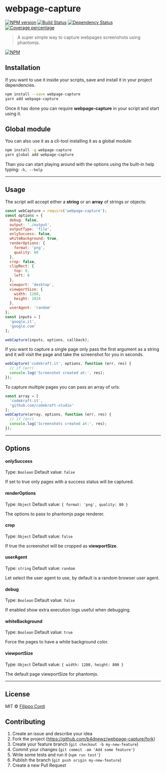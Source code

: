 # webpage-capture
[![NPM version][npm-image]][npm-url] [![Build Status][travis-image]][travis-url] [![Dependency Status][daviddm-image]][daviddm-url] [![Coverage percentage][coveralls-image]][coveralls-url]
> A super simple way to capture webpages screenshots using phantomjs.

[![NPM](https://nodei.co/npm/webpage-capture.png)](https://nodei.co/npm/webpage-capture/)

## Installation
If you want to use it inside your scripts, save and install it in your project dependencies.
```sh
npm install --save webpage-capture
yarn add webpage-capture
```
Once it has done you can require __webpage-capture__ in your script and start using it.

## Global module
You can also use it as a cli-tool installing it as a global module:
```sh
npm install -g webpage-capture
yarn global add webpage-capture
```
Than you can start playing around with the options using the built-in help typing: `-h, --help`

---

## Usage
The script will accept either a __string__ or an __array__ of strings or objects:
```js
const webCapture = require('webpage-capture');
const options = {
  debug: false,
  output: './output',
  outputType: 'file',
  onlySuccess: false,
  whiteBackground: true,
  renderOptions: {
    format: 'png',
    quality: 80
  },
  crop: false,
  clipRect: {
    top: 0,
    left: 0
  },
  viewport: 'desktop',
  viewportSize: {
    width: 1280,
    height: 1024
  },
  userAgent: 'random'
};
const inputs = [
  'google.it',
  'google.com'
];

webCapture(inputs, options, callback);
```
If you want to capture a single page only pass the first argument as a string and it will visit the page and take the screenshot for you in seconds.
```js
webCapture('codekraft.it', options, function (err, res) {
  // if (err)
  console.log('Screenshot created at:', res);
});
```
To capture multiple pages you can pass an array of urls:
```js
const array = [
  'codekraft.it',
  'github.com/codekraft-studio'
];
webCapture(array, options, function (err, res) {
  // if (err)
  console.log('Screenshots created at:', res);
});
```

---

## Options
#### onlySuccess
Type: `Boolean`
Default value: `false`

If set to true only pages with a success status will be captured.

#### renderOptions
Type: `Object`
Default value: `{
  format: 'png',
  quality: 80
}`

The options to pass to phantomjs page renderer.

#### crop
Type: `Object`
Default value: `false`

If true the screenshot will be cropped as __viewportSize__.

#### userAgent
Type: `string`
Default value: `random`

Let select the user agent to use, by default is a random browser user agent.

#### debug
Type: `Boolean`
Default value: `false`

If enabled show extra execution logs useful when debugging.

#### whiteBackground
Type: `Boolean`
Default value: `true`

Force the pages to have a white background color.

#### viewportSize
Type: `Object`
Default value: `{
  width: 1280,
  height: 800
}`

The default page viewportSize for phantomjs.

---

## License

MIT © [Filippo Conti]()

## Contributing

1. Create an issue and describe your idea
2. Fork the project (https://github.com/b4dnewz/webpage-capture/fork)
3. Create your feature branch (`git checkout -b my-new-feature`)
4. Commit your changes (`git commit -am 'Add some feature'`)
5. Write some tests and run it (`npm run test'`)
6. Publish the branch (`git push origin my-new-feature`)
7. Create a new Pull Request

[npm-image]: https://badge.fury.io/js/webpage-capture.svg
[npm-url]: https://npmjs.org/package/webpage-capture
[travis-image]: https://travis-ci.org/b4dnewz/webpage-capture.svg?branch=master
[travis-url]: https://travis-ci.org/b4dnewz/webpage-capture
[daviddm-image]: https://david-dm.org/b4dnewz/webpage-capture.svg?theme=shields.io
[daviddm-url]: https://david-dm.org/b4dnewz/webpage-capture
[coveralls-image]: https://coveralls.io/repos/b4dnewz/webpage-capture/badge.svg
[coveralls-url]: https://coveralls.io/r/b4dnewz/webpage-capture
